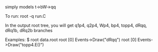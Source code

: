 
simply models t->bW->qq

To run:
root -q run.C

In the output root tree, you will get
q1p4, q2p4, Wp4, bp4, topp4, dRqq, dRq1b, dRq2b branches

Examples:
$ root data.root
root [0] Events->Draw("dRqq")
root [0] Events->Draw("topp4.E()")
